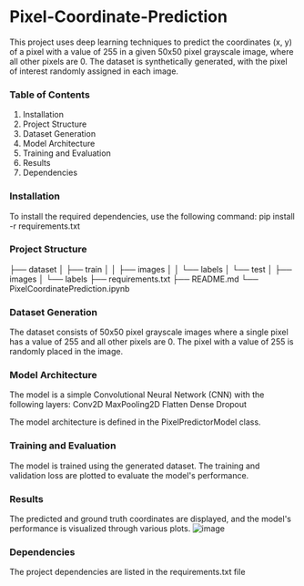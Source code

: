 # Pixel-Coordinate-Prediction

This project uses deep learning techniques to predict the coordinates (x, y) of a pixel with a value of 255 in a given 50x50 pixel grayscale image, where all other pixels are 0. The dataset is synthetically generated, with the pixel of interest randomly assigned in each image.

### Table of Contents
1. Installation
2. Project Structure
3. Dataset Generation
4. Model Architecture
5. Training and Evaluation
6. Results
7. Dependencies

### Installation
To install the required dependencies, use the following command:
pip install -r requirements.txt

### Project Structure
├── dataset
│   ├── train
│   │   ├── images
│   │   └── labels
│   └── test
│       ├── images
│       └── labels
├── requirements.txt
├── README.md
└── PixelCoordinatePrediction.ipynb

### Dataset Generation
The dataset consists of 50x50 pixel grayscale images where a single pixel has a value of 255 and all other pixels are 0. The pixel with a value of 255 is randomly placed in the image.

### Model Architecture
The model is a simple Convolutional Neural Network (CNN) with the following layers:
Conv2D
MaxPooling2D
Flatten
Dense
Dropout

The model architecture is defined in the PixelPredictorModel class.

### Training and Evaluation
The model is trained using the generated dataset. The training and validation loss are plotted to evaluate the model's performance.

### Results
The predicted and ground truth coordinates are displayed, and the model's performance is visualized through various plots.
![image](https://github.com/user-attachments/assets/6e51647e-07db-4cc9-b10f-75a3c3e9e86f)

### Dependencies
The project dependencies are listed in the requirements.txt file
